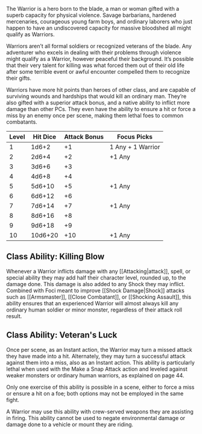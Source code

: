 The Warrior is a hero born to the blade, a man or woman gifted with a superb capacity for physical violence. Savage barbarians, hardened mercenaries, courageous young farm boys, and ordinary laborers who just happen to have an undiscovered capacity for massive bloodshed all might qualify as Warriors. 

Warriors aren’t all formal soldiers or recognized veterans of the blade. Any adventurer who excels in dealing with their problems through violence might qualify as a Warrior, however peaceful their background. It’s possible that their very talent for killing was what forced them out of their old life after some terrible event or awful encounter compelled them to recognize their gifts. 

Warriors have more hit points than heroes of other class, and are capable of surviving wounds and hardships that would kill an ordinary man. They’re also gifted with a superior attack bonus, and a native ability to inflict more damage than other PCs. They even have the ability to ensure a hit or force a miss by an enemy once per scene, making them lethal foes to common combatants.

| Level | Hit Dice | Attack Bonus | Focus Picks       |
| ----- | -------- | ------------ | ----------------- |
| 1     | 1d6+2    | +1           | 1 Any + 1 Warrior |
| 2     | 2d6+4    | +2           | +1 Any            |
| 3     | 3d6+6    | +3           |                   |
| 4     | 4d6+8    | +4           |                   |
| 5     | 5d6+10   | +5           | +1 Any            |
| 6     | 6d6+12   | +6           |                   |
| 7     | 7d6+14   | +7           | +1 Any            |
| 8     | 8d6+16   | +8           |                   |
| 9     | 9d6+18   | +9           |                   |
| 10    | 10d6+20  | +10          | +1 Any            |
## Class Ability: Killing Blow 
Whenever a Warrior inflicts damage with any [[Attacking|attack]], spell, or special ability they may add half their character level, rounded up, to the damage done. This damage is also added to any Shock they may inflict. Combined with Foci meant to improve [[Shock Damage|Shock]] attacks such as [[Armsmaster]], [[Close Combatant]], or [[Shocking Assault]], this ability ensures that an experienced Warrior will almost always kill any ordinary human soldier or minor monster, regardless of their attack roll result.
## Class Ability: Veteran's Luck
Once per scene, as an Instant action, the Warrior may turn a missed attack they have made into a hit. Alternately, they may turn a successful attack against them into a miss, also as an Instant action. This ability is particularly lethal when used with the Make a Snap Attack action and leveled against weaker monsters or ordinary human warriors, as explained on page 44. 

Only one exercise of this ability is possible in a scene, either to force a miss or ensure a hit on a foe; both options may not be employed in the same fight. 

A Warrior may use this ability with crew-served weapons they are assisting in firing. This ability cannot be used to negate environmental damage or damage done to a vehicle or mount they are riding.